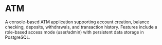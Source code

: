 # ATM
A console-based ATM application supporting account creation, balance checking, deposits, withdrawals, and transaction history. Features include a role-based access mode (user/admin) with persistent data storage in PostgreSQL.
